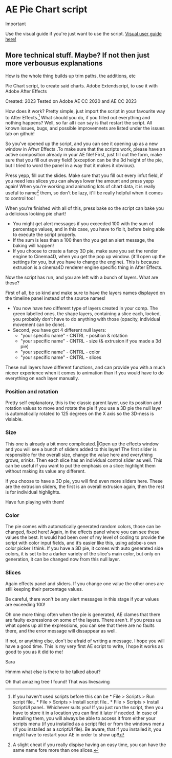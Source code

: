 # AE Pie Chart script


> [!IMPORTANT]
> Use the visual guide if you're just want to use the script.
> [Visual user guide here!](GUIDE.md)

## More technical stuff. Maybe? If not then just more verbousus explanations

 How is the whole thing builds up
 trim paths, the additions, etc

Pie Chart script, to create said charts. Adobe Extendscript, to use it with Adobe After Effects

Created: 2023
Tested on Adobe AE CC 2020 and AE CC 2023


How does it work? Pretty simple, just import the script in your favourite way to After Effects.[^1]
What should you do, if you filled out everything and nothing happens? Well, so far all i can say is that restart the script. All known issues, bugs, and possible improvemnets are listed under the issues tab on github!

So you've opened up the script, and you can see it opening up as a new window in Aftwr Effects .To make sure that the scripts work, please have an active composition already in your AE file! First, just fill out the form, make sure that you fill out every field! (exception can be the 3d height of the pie, but I tried to word the panel in a way that it makes it obvious). 
 
Press yepp, fill out the slides. Make sure that you fill out every infut field, if you need less slices you can always lower the amount and press yepp again! When you're working and animating lots of chart data, it is really useful to name[^2] them, so don't be lazy, it'll be really helpful when it comes to control too!

When you're finished with all of this, press bake so the script can bake you a delicious looking pie chart!

* You might get alert messages if you exceeded 100 with the sum of percentage values, and in this case, you have to fix it, before being able to execute the script properly.
* If the sum is less than a 100 then tho you get an alert message, the baking will happen!
* If you choose to create a fancy 3D pie, make sure you set the render engine to Cinema4D, when you get the pop up window. (it'll open up the settings for you, but you have to change the engine). This is because extrusion is a cinema4D renderer engine specific thing in After Effects.

Now the script has run, and you are left with a bunch of layers. What are these?

First of all, be so kind and make sure to have the layers names displayed on the timeline panel instead of the source names!
* You now have two different type of layers created in your comp. The green labelled ones, the shape layers, containing a slice each, locked, you probably don't have to do anything with those (opacity, individual movement can be done).
* Second, you have got 4 different null layers:
  * "your specific name" - CNTRL - position & rotation
  * "your specific name" - CNTRL - size (& extrusion if you made a 3d pie)
  * "your specific name" - CNTRL - color
  * "your specific name" - CNTRL - slices

 These null layers have different functions, and can provide you with a much niceer experience when it comes to animation than if you would have to do everything on each layer manually.

### Position and rotation
Pretty self explanatory, this is the classic parent layer, use its position and rotation values to move and rotate the pie If you use a 3D pie the null layer is automatically rotated to 125 degrees on the X axis so the 3D-ness is visiable.


 ### Size
 This one is already a bit more complicated.Open up the effects window and you will see a bunch of sliders added to this layer! The first slider is responsible for the overall size, change the value here and everything grows, srinks. Then each slice has an individual control slider as well.
This can be useful if you want to put the emphasis on a slice: highlight them without making its value any different.

If you choose to have a 3D pie, you will find even more sliders here. These are the extrusion sliders, the first is an overall extrusion again, then the rest is for individual highlights.

Have fun playing with them!

### Color
The pie comes with automatically generated random colors, those can be changed, fixed here!
Again, in the effects panel where you can see these values the best. It would had been over of my level of coding to provide the script with color input fields, and it’s easier like this, using adobe-s own color picker I think. If you have a 3D pie, it comes with auto generated side colors, it is set to be a darker variety of the slice's main color, but only on generation, it can be changed now from this null layer.

### Slices
Again effects panel and sliders. If you change one value the other ones are still keeping their percentage values.
 
Be careful, there won't be any alert messages in this stage if your values are exceeding 100!

Oh one more thing: often when the pie is generated, AE clames that there are faulty expressions on some of the layers. There aren't. If you press uu what opens up all the expressions, you can see that there are no faults there, and the error message will dissappear as well.

 If not, or anything else, don't be afraid of writing a message.
 I hope you will have a good time. This is my very first AE script to write, I hope it works as good to you as it did to me!
 
 Sara

  [^1]: If you haven't used scripts before this can be  * File > Scripts > Run script file..  * File > Scripts > Install script file..  * File > Scripts > Install ScriptUI panel.. Whichever suits you! If you just run the script, then you have to store it in a location you can find it later if needed. In case of installing them, you will always be able to access it from either your scripts menu (if you installed as a script file) or from the windows menu (if you installed as a scriptUI file). Be aware, that if you installed it, you might have to restart your AE in order to show up!!
  [^2]:  A slight cheat if you really dispise having an easy time, you can have the same name fore more than one slices.


  Hmmm what else is  there to be talked about?

  Oh that amazing tree I found! That was livesaving
